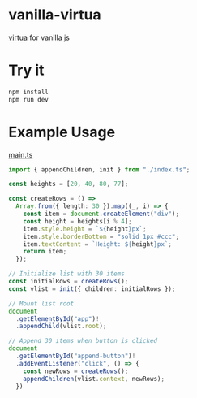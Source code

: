 # vanilla-virtua

[virtua](https://github.com/inokawa/virtua) for vanilla js

# Try it

```bash
npm install
npm run dev
```

# Example Usage

[main.ts](./src/main.ts)
```ts
import { appendChildren, init } from "./index.ts";

const heights = [20, 40, 80, 77];

const createRows = () => 
  Array.from({ length: 30 }).map((_, i) => {
    const item = document.createElement("div");
    const height = heights[i % 4];
    item.style.height = `${height}px`;
    item.style.borderBottom = "solid 1px #ccc";
    item.textContent = `Height: ${height}px`;
    return item;
  });

// Initialize list with 30 items
const initialRows = createRows();
const vlist = init({ children: initialRows });

// Mount list root
document
  .getElementById("app")!
  .appendChild(vlist.root);

// Append 30 items when button is clicked
document
  .getElementById("append-button")!
  .addEventListener("click", () => {
    const newRows = createRows();
    appendChildren(vlist.context, newRows);
  })
```
